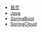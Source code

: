 <!-- _navbar.md -->

* [首页](/)
* [Java](/Java/Java.md)
* [SpringBoot](/SpringBoot/SpringBoot.md)
* [SpringCloud](/SpringCloud/SpringCloud.md)